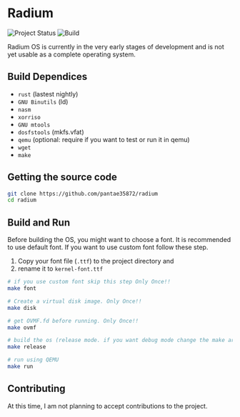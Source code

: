 # Radium

![Project Status](https://img.shields.io/badge/status-not%20finished-orange)
![Build](https://img.shields.io/badge/build-failed-red)

Radium OS is currently in the very early stages of development and is not yet usable as a complete operating system.

## Build Dependices
* ```rust``` (lastest nightly)
* ```GNU Binutils``` (ld)
* ```nasm``` 
* ```xorriso```
* ```GNU mtools```
* ```dosfstools``` (mkfs.vfat)
* ```qemu``` (optional: require if you want to test or run it in qemu)
* ```wget```
* ```make```
## Getting the source code
```bash
git clone https://github.com/pantae35872/radium
cd radium
```
## Build and Run
Before building the OS, you might want to choose a font. It is recommended to use default font.
If you want to use custom font follow these step. 
1. Copy your font file (`.ttf`) to the project directory and 
2. rename it to ```kernel-font.ttf```
```bash
# if you use custom font skip this step Only Once!!
make font

# Create a virtual disk image. Only Once!!
make disk

# get OVMF.fd before running. Only Once!!
make ovmf

# build the os (release mode. if you want debug mode change the make argument to "debug")
make release

# run using QEMU
make run
```
## Contributing
At this time, I am not planning to accept contributions to the project.
